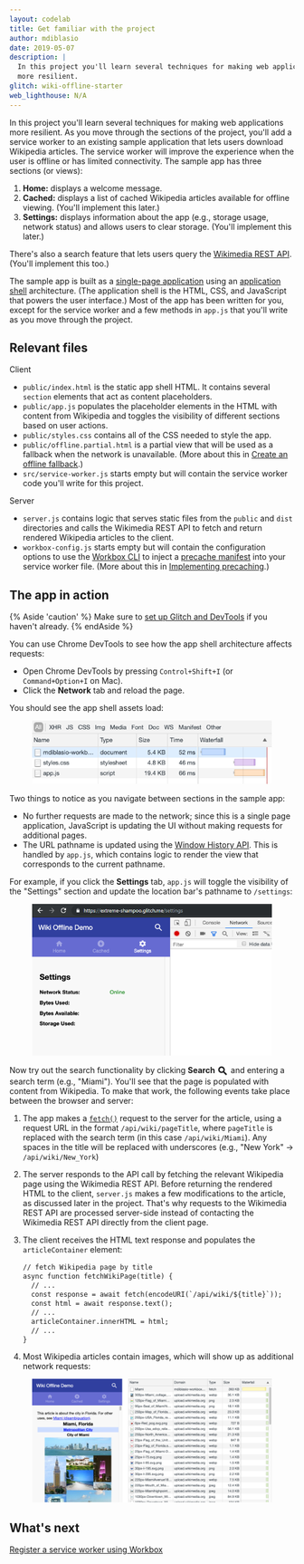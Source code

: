 ```yaml
---
layout: codelab
title: Get familiar with the project
author: mdiblasio
date: 2019-05-07
description: |
  In this project you'll learn several techniques for making web applications
  more resilient.
glitch: wiki-offline-starter
web_lighthouse: N/A
---
```


In this project you'll learn several techniques for making web applications
more resilient. As you move through the sections of the project, you'll add a
service worker to an existing sample application that lets users download
Wikipedia articles. The service worker will improve the experience when the
user is offline or has limited connectivity. The sample app has three sections
(or views):
1.  __Home:__ displays a welcome message.
1.  __Cached:__ displays a list of cached Wikipedia articles available for
offline viewing. (You'll implement this later.)
1.  __Settings:__ displays information about the app (e.g., storage usage,
  network status) and allows users to clear storage. (You'll implement this
  later.)

There's also a search feature that lets users query the
[Wikimedia REST API](https://en.wikipedia.org/api/rest_v1/). (You'll
implement this too.)

The sample app is built as a
[single-page application](https://en.wikipedia.org/wiki/Single-page_application)
using an [application shell](https://developers.google.com/web/fundamentals/architecture/app-shell)
architecture. (The application shell is the HTML, CSS, and JavaScript that
powers the user interface.) Most of the app has been written for you, except
for the service worker and a few methods in `app.js` that you'll write as you
move through the project.

## Relevant files

Client
+  `public/index.html` is the static app shell HTML. It contains several
   `section` elements that act as content placeholders.
+  `public/app.js` populates the placeholder elements in the HTML with content
   from Wikipedia and toggles the visibility of different sections based on
   user actions.
+  `public/styles.css` contains all of the CSS needed to style the app.
+  `public/offline.partial.html` is a partial view that will be used as a
   fallback when the network is unavailable. (More about this in
   [Create an offline fallback](../codelab-reliability-offline-fallback/).)
+  `src/service-worker.js` starts empty but will contain the service worker
   code you'll write for this project.

Server
+  `server.js` contains logic that serves static files from the `public` and
   `dist` directories and calls the Wikimedia REST API to fetch and return rendered
   Wikipedia articles to the client.
+  `workbox-config.js` starts empty but will contain the configuration options
   to use the [Workbox CLI](https://developers.google.com/web/tools/workbox/modules/workbox-cli)
   to inject a [precache manifest](https://developers.google.com/web/tools/workbox/modules/workbox-precaching#explanation_of_the_precache_list)
   into your service worker file. (More about this in
   [Implementing precaching](../codelab-reliability-precaching/).)

## The app in action
{% Aside 'caution' %}
Make sure to [set up Glitch and DevTools](../codelab-reliability-setup/) if you
haven't already.
{% endAside %}

You can use Chrome DevTools to see how the app shell architecture affects
requests:
+  Open Chrome DevTools by pressing `Control+Shift+I`  (or `Command+Option+I`
   on Mac).
+  Click the __Network__ tab and reload the page.

You should see the app shell assets load:

<figure class="w-figure w-figure--center">
  <img class="w-screenshot" src="./app-shell-assets.png" alt="A screenshot
  of Chrome DevTools showing that the app shell assets have loaded.">
</figure>

Two things to notice as you navigate between sections in the sample app:
+  No further requests are made to the network; since this is a single page
  application, JavaScript is updating the UI without making requests for
  additional pages.
+  The URL pathname is updated using the
   [Window History API](https://developer.mozilla.org/en-US/docs/Web/API/Window/history).
   This is handled by `app.js`, which contains logic to render the view that
   corresponds to the current pathname.

For example, if you click the __Settings__ tab, `app.js` will toggle the
visibility of the "Settings" section and update the location bar's pathname
to `/settings`:

<figure class="w-figure w-figure--center">
  <img class="w-screenshot" src="./settings-section.png" alt="A screenshot
  of the sample app's Settings section.">
</figure>

Now try out the search functionality by clicking __Search__
<img src="./icon-magnifying-glass.svg" alt="Magnifying glass icon."
style="max-width: 20px; vertical-align: text-top;">
and entering a search term (e.g., "Miami"). You'll see that the page is
populated with content from Wikipedia. To make that work, the following events
take place between the browser and server:

1. The app makes a
[`fetch()`](https://developer.mozilla.org/en-US/docs/Web/API/Fetch_API) request
to the server for the article, using a request URL in the format
`/api/wiki/pageTitle`, where `pageTitle` is replaced with the search term (in
  this case `/api/wiki/Miami`). Any spaces in the title will be replaced with
  underscores (e.g., "New York" → `/api/wiki/New_York`)

1. The server responds to the API call by fetching the relevant Wikipedia page
using the Wikimedia REST API. Before returning the rendered HTML to the client,
`server.js` makes a few modifications to the article, as discussed later in the
project. That's why requests to the Wikimedia REST API are processed
server-side instead of contacting the Wikimedia REST API directly from the
client page.

1. The client receives the HTML text response and populates the `articleContainer`
element:

    ```js/3-6
    // fetch Wikipedia page by title
    async function fetchWikiPage(title) {
      // ...
      const response = await fetch(encodeURI(`/api/wiki/${title}`));
      const html = await response.text();
      // ...
      articleContainer.innerHTML = html;
      // ...
    }
    ```

1.  Most Wikipedia articles contain images, which will show up as additional
network requests:

<figure class="w-figure w-figure--center">
  <img class="w-screenshot" src="./image-requests.png" alt="A screenshot
  showing the sample app's network requests for Wikipedia images.">
</figure>

## What's next
[Register a service worker using Workbox](../codelab-reliability-register-service-worker/)
